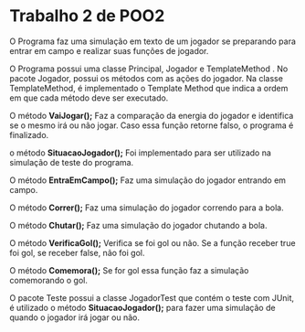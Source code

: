 # Trabalho 2 de POO2

O Programa faz uma simulação em texto de um jogador se preparando para entrar em campo e realizar suas funções de jogador.

O Programa possui uma classe Principal, Jogador e TemplateMethod . 
No pacote Jogador, possui os métodos com as ações do jogador.
Na classe TemplateMethod, é implementado o Template Method que indica a ordem em que cada método deve ser executado.

O método **VaiJogar();** Faz a comparação da energia do jogador e identifica se o mesmo irá ou não jogar. Caso essa função retorne falso, o programa é finalizado.

o método **SituacaoJogador();** Foi implementado para ser utilizado na simulação de teste do programa.

O método **EntraEmCampo();**  Faz uma simulação do jogador entrando em campo.

O método **Correr();** Faz uma simulação do jogador correndo para a bola.

O método **Chutar();** Faz uma simulação do jogador chutando a bola.

O método **VerificaGol();** Verifica se foi gol ou não. Se a função receber true foi gol, se receber false, não foi gol.
		
O método **Comemora();** Se for gol essa função faz a simulação comemorando o gol.

O pacote Teste possui a classe JogadorTest que contém o teste com JUnit, é utilizado o método **SituacaoJogador();** para fazer uma simulação de quando o jogador irá jogar ou não.
